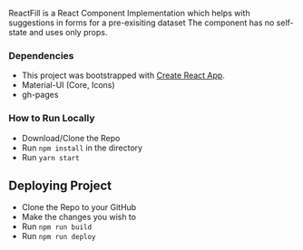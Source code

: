 ReactFill is a React Component Implementation which helps with suggestions in forms for a pre-exisiting dataset
The component has no self-state and uses only props.

### Dependencies
* This project was bootstrapped with [Create React App](https://github.com/facebookincubator/create-react-app).
* Material-UI (Core, Icons)
* gh-pages

### How to Run Locally
* Download/Clone the Repo
* Run `npm install` in the directory
* Run `yarn start`

## Deploying Project
* Clone the Repo to your GitHub
* Make the changes you wish to
* Run `npm run build`
* Run `npm run deploy`
